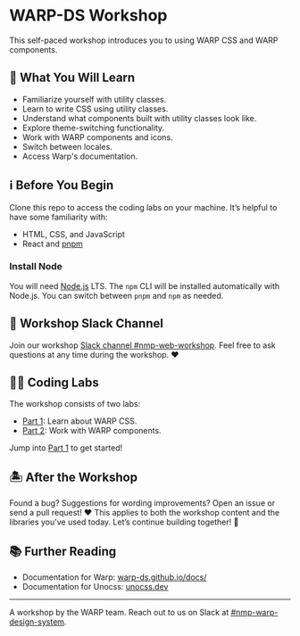 # WARP-DS Workshop

This self-paced workshop introduces you to using WARP CSS and WARP components.

## 📖 What You Will Learn

- Familiarize yourself with utility classes.
- Learn to write CSS using utility classes.
- Understand what components built with utility classes look like.
- Explore theme-switching functionality.
- Work with WARP components and icons.
- Switch between locales.
- Access Warp's documentation.


## ℹ️ Before You Begin

Clone this repo to access the coding labs on your machine. It’s helpful to have some familiarity with:

- HTML, CSS, and JavaScript
- React and [pnpm](https://pnpm.io/)

### Install Node

You will need [Node.js](https://nodejs.org/en) LTS. The `npm` CLI will be installed automatically with Node.js. You can switch between `pnpm` and `npm` as needed.

## 🤙 Workshop Slack Channel

Join our workshop [Slack channel #nmp-web-workshop](https://sch-chat.slack.com/archives/C04UG22R0HM). Feel free to ask questions at any time during the workshop. :heart:

## 🧑‍💻 Coding Labs

The workshop consists of two labs:

- [Part 1](./exercise/01.md): Learn about WARP CSS.
- [Part 2](./exercise/02.md): Work with WARP components.

Jump into [Part 1](./exercise/01.md) to get started!

## 🏝️ After the Workshop

Found a bug? Suggestions for wording improvements? Open an issue or send a pull request! :heart: This applies to both the workshop content and the libraries you've used today. Let’s continue building together! :muscle:

## 📚 Further Reading

- Documentation for Warp: [warp-ds.github.io/docs/](https://warp-ds.github.io/docs/)
- Documentation for Unocss: [unocss.dev](https://unocss.dev/)

---

A workshop by the WARP team. Reach out to us on Slack at [#nmp-warp-design-system](https://sch-chat.slack.com/archives/C04P0GYTHPV).
